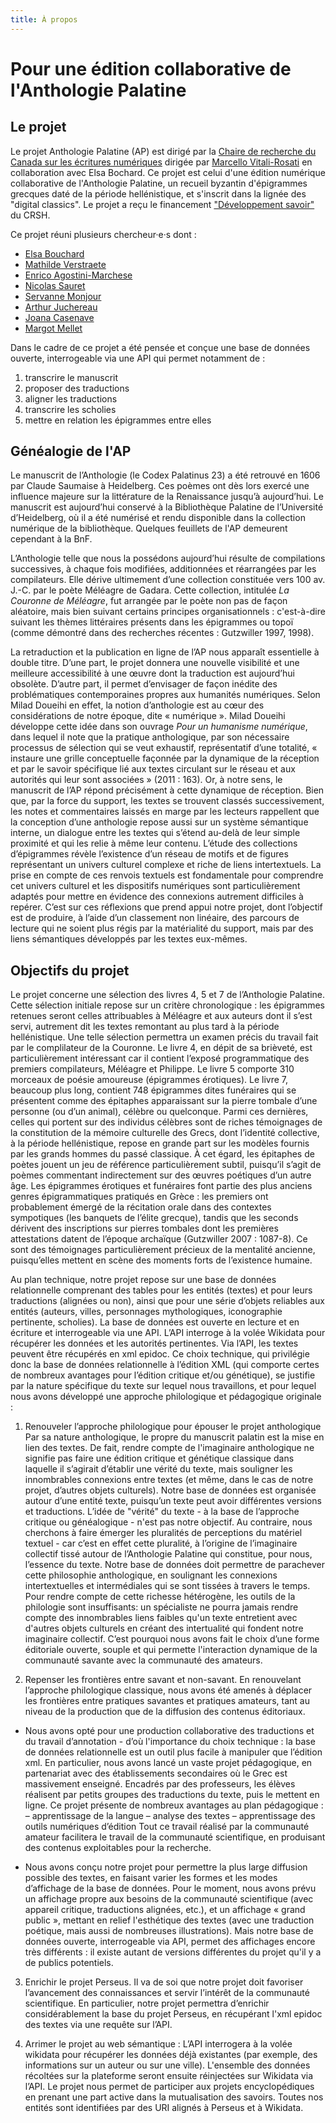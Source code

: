 ```yaml
---
title: À propos
---
```

# Pour une édition collaborative de l'Anthologie Palatine

## Le projet
Le projet Anthologie Palatine (AP) est dirigé par la [Chaire de recherche du Canada sur les écritures numériques](http://lightiumdev.ecrituresnumeriques.ca/fr/) dirigée par [Marcello Vitali-Rosati](http://ecrituresnumeriques.ca/fr/Equipe/Marcello-Vitali-Rosati-) en collaboration avec Elsa Bochard. Ce projet est celui d'une édition numérique collaborative de l'Anthologie Palatine, un recueil byzantin d'épigrammes grecques daté de la période hellénistique, et s'inscrit dans la lignée des "digital classics". Le projet a reçu le financement ["Développement savoir"](http://www.sshrc-crsh.gc.ca/funding-financement/programs-programmes/insight_development_grants-subventions_de_developpement_savoir-fra.aspx) du CRSH.

Ce projet réuni plusieurs chercheur·e·s dont : 
- [Elsa Bouchard](https://www.crihn.org/membres/bouchard-elsa/)
- [Mathilde Verstraete](https://ecrituresnumeriques.ca/fr/Equipe/Mathilde-Verstraete)
- [Enrico Agostini-Marchese](http://ecrituresnumeriques.ca/fr/Equipe/Enrico-Agostini-Marchese)
- [Nicolas Sauret](http://ecrituresnumeriques.ca/fr/Equipe/Nicolas-Sauret)
- [Servanne Monjour](http://ecrituresnumeriques.ca/fr/Equipe/Servanne-Monjour)
- [Arthur Juchereau](http://ecrituresnumeriques.ca/fr/Equipe/Arthur-Juchereau)
- [Joana Casenave](http://ecrituresnumeriques.ca/fr/Equipe/Joana-Casenave)
- [Margot Mellet](http://ecrituresnumeriques.ca/fr/Equipe/Margot-Mellet)

Dans le cadre de ce projet a été pensée et conçue une base de données ouverte, interrogeable via une API qui permet notamment de :

1.	transcrire le manuscrit
2.	proposer des traductions
3.	aligner les traductions
4.	transcrire les scholies
5.	mettre en relation les épigrammes entre elles

## Généalogie de l'AP

Le manuscrit de l’Anthologie (le Codex Palatinus 23) a été retrouvé en 1606 par Claude Saumaise à Heidelberg. Ces poèmes ont dès lors exercé une influence majeure sur la littérature de la Renaissance jusqu’à aujourd’hui. Le manuscrit est aujourd’hui conservé à la Bibliothèque Palatine de l’Université d’Heidelberg, où il a été numérisé et rendu disponible dans la collection numérique de la bibliothèque. Quelques feuillets de l'AP demeurent cependant à la BnF. 

L’Anthologie telle que nous la possédons aujourd’hui résulte de compilations successives, à chaque fois modifiées, additionnées et réarrangées par les compilateurs. Elle dérive ultimement d’une collection constituée vers 100 av. J.-C. par le poète Méléagre de Gadara. Cette collection, intitulée *La Couronne de Méléagre*, fut arrangée par le poète non pas de façon aléatoire, mais bien suivant certains principes organisationnels : c'est-à-dire suivant les thèmes littéraires présents dans les épigrammes ou topoï (comme démontré dans des recherches récentes : Gutzwiller 1997, 1998).

La retraduction et la publication en ligne de l’AP nous apparaît essentielle à double titre. D’une part, le projet donnera une nouvelle visibilité et une meilleure accessibilité à une œuvre dont la traduction est aujourd’hui obsolète. D’autre part, il permet d’envisager de façon inédite des problématiques contemporaines propres aux humanités numériques. Selon Milad Doueihi en effet, la notion d’anthologie est au cœur des considérations de notre époque, dite « numérique ». Milad Doueihi développe cette idée dans son ouvrage *Pour un humanisme numérique*, dans lequel il note que la pratique anthologique, par son nécessaire processus de sélection qui se veut exhaustif, représentatif d’une totalité, « instaure une grille conceptuelle façonnée par la dynamique de la réception et par le savoir spécifique lié aux textes circulant sur le réseau et aux autorités qui leur sont associées » (2011 : 163). Or, à notre sens, le manuscrit de l’AP répond précisément à cette dynamique de réception. Bien que, par la force du support, les textes se trouvent classés successivement, les  notes et commentaires laissés en marge par les lecteurs rappellent que la conception d’une anthologie repose aussi sur un système sémantique interne, un dialogue entre les textes qui s’étend au-delà de leur simple proximité et qui les relie à même leur contenu. L’étude des collections d’épigrammes révèle l’existence d’un réseau de motifs et de figures représentant un univers culturel complexe et riche de liens intertextuels. La prise en compte de ces renvois textuels est fondamentale pour comprendre cet univers culturel et les dispositifs numériques sont particulièrement adaptés pour mettre en évidence des connexions autrement difficiles à repérer. C’est sur ces réflexions que prend appui notre projet, dont l’objectif est de produire, à l’aide d’un classement non linéaire, des parcours de lecture qui ne soient plus régis par la matérialité du support, mais par des liens sémantiques développés par les textes eux-mêmes.

## Objectifs du projet

Le projet concerne une sélection des livres 4, 5 et 7 de l’Anthologie Palatine. Cette sélection initiale repose sur un critère chronologique : les épigrammes retenues seront celles attribuables à Méléagre et aux auteurs dont il s’est servi, autrement dit les textes remontant au plus tard à la période hellénistique. Une telle sélection permettra un examen précis du travail fait par le complilateur de la Couronne. Le livre 4, en dépit de sa brièveté, est particulièrement intéressant car il contient l’exposé programmatique des premiers compilateurs, Méléagre et Philippe. Le livre 5 comporte 310 morceaux de poésie amoureuse (épigrammes érotiques). Le livre 7, beaucoup plus long, contient 748 épigrammes dites funéraires qui se présentent comme des épitaphes apparaissant sur la pierre tombale d’une personne (ou d’un animal), célèbre ou quelconque. Parmi ces dernières, celles qui portent sur des individus célèbres sont de riches témoignages de la constitution de la mémoire culturelle des Grecs, dont l’identité collective, à la période hellénistique, repose en grande part sur les modèles fournis par les grands hommes du passé classique. À cet égard, les épitaphes de poètes jouent un jeu de référence particulièrement subtil, puisqu’il s’agit de poèmes commentant indirectement sur des œuvres poétiques d’un autre âge. Les épigrammes érotiques et funéraires font partie des plus anciens genres épigrammatiques pratiqués en Grèce : les premiers ont probablement émergé de la récitation orale dans des contextes sympotiques (les banquets de l’élite grecque), tandis que les seconds dérivent des inscriptions sur pierres tombales dont les premières attestations datent de l’époque archaïque (Gutzwiller 2007 : 1087-8). Ce sont des témoignages particulièrement précieux de la mentalité ancienne, puisqu’elles mettent en scène des moments forts de l’existence humaine.

Au plan technique, notre projet repose sur une base de données relationnelle comprenant des tables pour les entités (textes) et pour leurs traductions (alignées ou non), ainsi que pour une série d’objets reliables aux entités (auteurs, villes, personnages mythologiques, iconographie pertinente, scholies). La base de données est ouverte en lecture et en écriture et interrogeable via une API. L’API interroge à la volée Wikidata pour récupérer les données et les autorités pertinentes. Via l’API, les textes peuvent être récupérés en xml epidoc. Ce choix technique, qui privilégie donc la base de données relationnelle à l’édition XML (qui comporte certes de nombreux avantages pour l’édition critique et/ou génétique), se justifie par la nature spécifique du texte sur lequel nous travaillons, et pour lequel nous avons développé une approche philologique et pédagogique originale :

1. Renouveler l’approche philologique pour épouser le projet anthologique
Par sa nature anthologique, le propre du manuscrit palatin est la mise en lien des textes. De fait, rendre compte de l'imaginaire anthologique ne signifie pas faire une édition critique et génétique classique dans laquelle il s’agirait d’établir une vérité du texte, mais souligner les innombrables connexions entre textes (et même, dans le cas de notre projet, d’autres objets culturels). Notre base de données est organisée autour d’une entité texte, puisqu’un texte peut avoir différentes versions et traductions. L’idée de "vérité" du texte - à la base de l’approche critique ou généalogique - n'est pas notre objectif. Au contraire, nous cherchons à faire émerger les pluralités de perceptions du matériel textuel - car c’est en effet cette pluralité, à l’origine de l’imaginaire collectif tissé autour de l’Anthologie Palatine qui constitue, pour nous, l’essence du texte. Notre base de données doit permettre de parachever cette philosophie anthologique, en soulignant les connexions intertextuelles et intermédiales qui se sont tissées à travers le temps. Pour rendre compte de cette richesse hétérogène, les outils de la philologie sont insuffisants: un spécialiste ne pourra jamais rendre compte des innombrables liens faibles qu'un texte entretient avec d'autres objets culturels en créant des intertualité qui fondent notre imaginaire collectif. C’est pourquoi nous avons fait le choix d’une forme éditoriale ouverte, souple et qui permette l'interaction dynamique de la communauté savante avec la communauté des amateurs.

2. Repenser les frontières entre savant et non-savant. En renouvelant l’approche philologique classique, nous avons été amenés à déplacer les frontières entre pratiques savantes et pratiques amateurs, tant au niveau de la production que de la diffusion des contenus éditoriaux.
  * Nous avons opté pour une production collaborative des traductions et du travail d’annotation - d’où l'importance du choix technique : la base de données relationnelle est un outil plus facile à manipuler que l’édition xml. En particulier, nous avons lancé un vaste projet pédagogique, en partenariat avec des établissements secondaires où le Grec est massivement enseigné. Encadrés par des professeurs, les élèves réalisent par petits groupes des traductions du texte, puis le mettent en ligne. Ce projet présente de nombreux avantages au plan pédagogique :
   – apprentissage de la langue
   – analyse des textes
   – apprentissage des outils numériques d’édition
Tout ce travail réalisé par la communauté amateur facilitera le travail de la communauté scientifique, en produisant des contenus exploitables pour la recherche.

  * Nous avons conçu notre projet pour permettre la plus large diffusion possible des textes, en faisant varier les formes et les modes d’affichage de la base de données. Pour le moment, nous avons prévu un affichage propre aux besoins de la communauté scientifique (avec appareil critique, traductions alignées, etc.), et un affichage « grand public », mettant en relief l'esthétique des textes (avec une traduction poétique, mais aussi de nombreuses illustrations). Mais notre base de données ouverte, interrogeable via API, permet des affichages encore très différents : il existe autant de versions différentes du projet qu'il y a de publics potentiels.

3. Enrichir le projet Perseus. Il va de soi que notre projet doit favoriser l’avancement des connaissances et servir l’intérêt de la communauté scientifique. En particulier, notre projet permettra d’enrichir considérablement la base du projet Perseus, en récupérant l'xml epidoc des textes via une requête sur l’API.

4. Arrimer le projet au web sémantique : L’API interrogera à la volée wikidata pour récupérer les données déjà existantes (par exemple, des informations sur un auteur ou sur une ville). L'ensemble des données récoltées sur la plateforme seront ensuite réinjectées sur Wikidata via l’API. Le projet nous permet de participer aux projets encyclopédiques en prenant une part active dans la mutualisation des savoirs. Toutes nos entités sont identifiées par des URI alignés à Perseus et à Wikidata.

